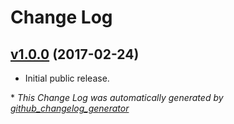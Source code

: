 # Change Log

## [v1.0.0](https://github.com/kevinoid/inflate-auto/tree/v1.0.0) (2017-02-24)

- Initial public release.


\* *This Change Log was automatically generated by [github_changelog_generator](https://github.com/skywinder/Github-Changelog-Generator)*
